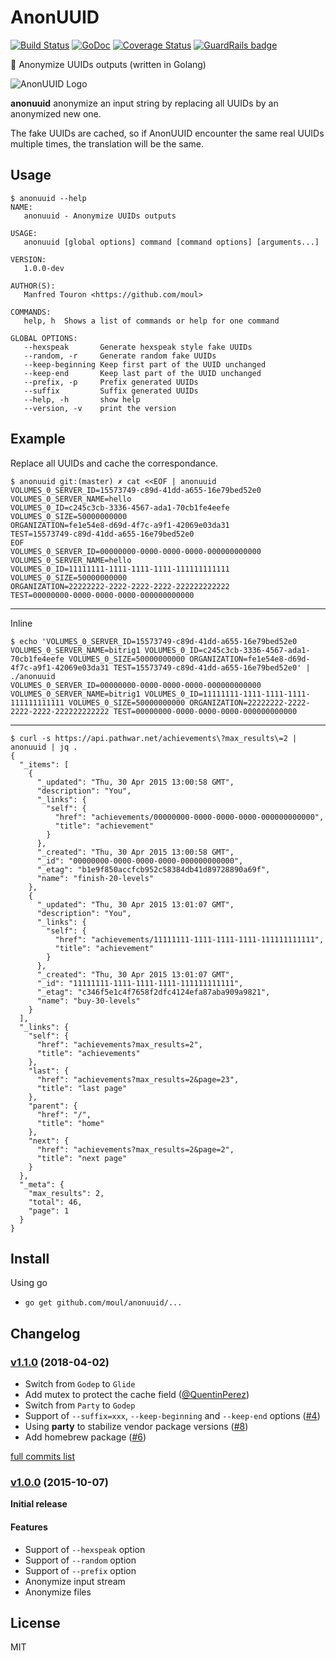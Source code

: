 # AnonUUID

[![Build Status](https://travis-ci.org/moul/anonuuid.svg)](https://travis-ci.org/moul/anonuuid)
[![GoDoc](https://godoc.org/github.com/moul/anonuuid?status.svg)](https://godoc.org/github.com/moul/anonuuid)
[![Coverage Status](https://coveralls.io/repos/moul/anonuuid/badge.svg?branch=master&service=github)](https://coveralls.io/github/moul/anonuuid?branch=master) [![GuardRails badge](https://badges.production.guardrails.io/moul/anonuuid.svg)](https://www.guardrails.io)

:wrench: Anonymize UUIDs outputs (written in Golang)

![AnonUUID Logo](https://raw.githubusercontent.com/moul/anonuuid/master/assets/anonuuid.png)

**anonuuid** anonymize an input string by replacing all UUIDs by an anonymized
new one.

The fake UUIDs are cached, so if AnonUUID encounter the same real UUIDs multiple
times, the translation will be the same.

## Usage

```console
$ anonuuid --help
NAME:
   anonuuid - Anonymize UUIDs outputs

USAGE:
   anonuuid [global options] command [command options] [arguments...]

VERSION:
   1.0.0-dev

AUTHOR(S):
   Manfred Touron <https://github.com/moul>

COMMANDS:
   help, h	Shows a list of commands or help for one command

GLOBAL OPTIONS:
   --hexspeak		Generate hexspeak style fake UUIDs
   --random, -r		Generate random fake UUIDs
   --keep-beginning	Keep first part of the UUID unchanged
   --keep-end		Keep last part of the UUID unchanged
   --prefix, -p 	Prefix generated UUIDs
   --suffix 		Suffix generated UUIDs
   --help, -h		show help
   --version, -v	print the version
   ```

## Example

Replace all UUIDs and cache the correspondance.

```command
$ anonuuid git:(master) ✗ cat <<EOF | anonuuid
VOLUMES_0_SERVER_ID=15573749-c89d-41dd-a655-16e79bed52e0
VOLUMES_0_SERVER_NAME=hello
VOLUMES_0_ID=c245c3cb-3336-4567-ada1-70cb1fe4eefe
VOLUMES_0_SIZE=50000000000
ORGANIZATION=fe1e54e8-d69d-4f7c-a9f1-42069e03da31
TEST=15573749-c89d-41dd-a655-16e79bed52e0
EOF
VOLUMES_0_SERVER_ID=00000000-0000-0000-0000-000000000000
VOLUMES_0_SERVER_NAME=hello
VOLUMES_0_ID=11111111-1111-1111-1111-111111111111
VOLUMES_0_SIZE=50000000000
ORGANIZATION=22222222-2222-2222-2222-222222222222
TEST=00000000-0000-0000-0000-000000000000
```

---

Inline

```command
$ echo 'VOLUMES_0_SERVER_ID=15573749-c89d-41dd-a655-16e79bed52e0 VOLUMES_0_SERVER_NAME=bitrig1 VOLUMES_0_ID=c245c3cb-3336-4567-ada1-70cb1fe4eefe VOLUMES_0_SIZE=50000000000 ORGANIZATION=fe1e54e8-d69d-4f7c-a9f1-42069e03da31 TEST=15573749-c89d-41dd-a655-16e79bed52e0' | ./anonuuid
VOLUMES_0_SERVER_ID=00000000-0000-0000-0000-000000000000 VOLUMES_0_SERVER_NAME=bitrig1 VOLUMES_0_ID=11111111-1111-1111-1111-111111111111 VOLUMES_0_SIZE=50000000000 ORGANIZATION=22222222-2222-2222-2222-222222222222 TEST=00000000-0000-0000-0000-000000000000
```

---

```command
$ curl -s https://api.pathwar.net/achievements\?max_results\=2 | anonuuid | jq .
{
  "_items": [
    {
      "_updated": "Thu, 30 Apr 2015 13:00:58 GMT",
      "description": "You",
      "_links": {
        "self": {
          "href": "achievements/00000000-0000-0000-0000-000000000000",
          "title": "achievement"
        }
      },
      "_created": "Thu, 30 Apr 2015 13:00:58 GMT",
      "_id": "00000000-0000-0000-0000-000000000000",
      "_etag": "b1e9f850accfcb952c58384db41d89728890a69f",
      "name": "finish-20-levels"
    },
    {
      "_updated": "Thu, 30 Apr 2015 13:01:07 GMT",
      "description": "You",
      "_links": {
        "self": {
          "href": "achievements/11111111-1111-1111-1111-111111111111",
          "title": "achievement"
        }
      },
      "_created": "Thu, 30 Apr 2015 13:01:07 GMT",
      "_id": "11111111-1111-1111-1111-111111111111",
      "_etag": "c346f5e1c4f7658f2dfc4124efa87aba909a9821",
      "name": "buy-30-levels"
    }
  ],
  "_links": {
    "self": {
      "href": "achievements?max_results=2",
      "title": "achievements"
    },
    "last": {
      "href": "achievements?max_results=2&page=23",
      "title": "last page"
    },
    "parent": {
      "href": "/",
      "title": "home"
    },
    "next": {
      "href": "achievements?max_results=2&page=2",
      "title": "next page"
    }
  },
  "_meta": {
    "max_results": 2,
    "total": 46,
    "page": 1
  }
}
```

## Install

Using go

- `go get github.com/moul/anonuuid/...`

## Changelog

### [v1.1.0](https://github.com/moul/anonuuid/releases/tag/v1.1.0) (2018-04-02)

* Switch from `Godep` to `Glide`
* Add mutex to protect the cache field ([@QuentinPerez](https://github.com/QuentinPerez))
* Switch from `Party` to `Godep`
* Support of `--suffix=xxx`, `--keep-beginning` and `--keep-end` options ([#4](https://github.com/moul/anonuuid/issues/4))
* Using **party** to stabilize vendor package versions ([#8](https://github.com/moul/anonuuid/issues/8))
* Add homebrew package ([#6](https://github.com/moul/anonuuid/issues/6))

[full commits list](https://github.com/moul/anonuuid/compare/v1.0.0...master)

### [v1.0.0](https://github.com/moul/anonuuid/releases/tag/v1.0.0) (2015-10-07)

**Initial release**

#### Features

* Support of `--hexspeak` option
* Support of `--random` option
* Support of `--prefix` option
* Anonymize input stream
* Anonymize files

## License

MIT
